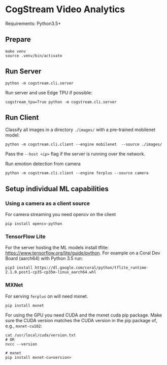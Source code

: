 CogStream Video Analytics
=========================

Requirements: Python3.5+

Prepare
-------

    make venv
    source .venv/bin/activate

Run Server
----------

    python -m cogstream.cli.server
    
Run server and use Edge TPU if possible:

    cogstream_tpu=True python -m cogstream.cli.server


Run Client
----------

Classify all images in a directory `./images/` with a pre-trained mobilenet model:

    python -m cogstream.cli.client --engine mobilenet  --source ./images/

Pass the `--host <ip>` flag if the server is running over the network.

Run emotion detection from camera

    python -m cogstream.cli.client --engine ferplus --source camera


Setup individual ML capabilities
--------------------------------

### Using a camera as a client source

For camera streaming you need opencv on the client

    pip install opencv-python

### TensorFlow Lite

For the server hosting the ML models install tflite: https://www.tensorflow.org/lite/guide/python.
For example on a Coral Dev Board (aarch64) with Python 3.5 run:

    pip3 install https://dl.google.com/coral/python/tflite_runtime-2.1.0.post1-cp35-cp35m-linux_aarch64.whl


### MXNet

For serving `ferplus` on will need mxnet.

    pip install mxnet

For using the GPU you need CUDA and the mxnet cuda pip package. Make sure the CUDA version matches the CUDA
version in the pip package of, e.g., `mxnet-cu102`:

    cat /usr/local/cuda/version.txt
    # OR
    nvcc --version

    # mxnet
    pip install mxnet-cu<version>
